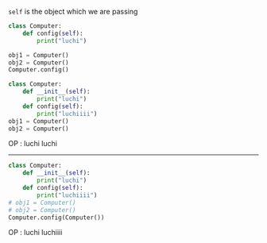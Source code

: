 `self` is the object which we are passing
```python
class Computer:
    def config(self):
        print("luchi")

obj1 = Computer()
obj2 = Computer()
Computer.config()
```

```python
class Computer:
    def __init__(self):
        print("luchi")
    def config(self):
        print("luchiiii")
obj1 = Computer()
obj2 = Computer()
```
OP : 
luchi
luchi

---
```python
class Computer:
    def __init__(self):
        print("luchi")
    def config(self):
        print("luchiiii")
# obj1 = Computer()
# obj2 = Computer()
Computer.config(Computer())
```
OP : luchi
luchiiii
